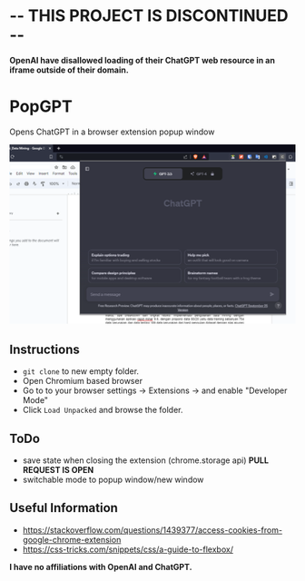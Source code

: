 # -- THIS PROJECT IS DISCONTINUED --
**OpenAI have disallowed loading of their ChatGPT web resource in an iframe outside of their domain.**

# PopGPT
Opens ChatGPT in a browser extension popup window

![screenshot](https://raw.githubusercontent.com/caynine9/popgpt/main/screenshot.png)

## Instructions
- `git clone` to new empty folder.
- Open Chromium based browser
- Go to to your browser settings -> Extensions -> and enable "Developer Mode"
- Click `Load Unpacked` and browse the folder.

## ToDo
- save state when closing the extension (chrome.storage api) **PULL REQUEST IS OPEN**
- switchable mode to popup window/new window
  
## Useful Information
- https://stackoverflow.com/questions/1439377/access-cookies-from-google-chrome-extension
- https://css-tricks.com/snippets/css/a-guide-to-flexbox/

**I have no affiliations with OpenAI and ChatGPT.**
